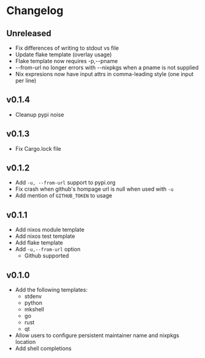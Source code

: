# Changelog

## Unreleased

- Fix differences of writing to stdout vs file
- Update flake template (overlay usage)
- Flake template now requires -p,--pname
- --from-url no longer errors with --nixpkgs when a pname is not supplied
- Nix expresions now have input attrs in comma-leading style (one input per line)

## v0.1.4

- Cleanup pypi noise

## v0.1.3

- Fix Cargo.lock file

## v0.1.2

- Add `-u, --from-url` support to pypi.org
- Fix crash when github's hompage url is null when used with `-u`
- Add mention of `GITHUB_TOKEN` to usage

## v0.1.1

- Add nixos module template
- Add nixos test template
- Add flake template
- Add `-u,--from-url` option
  - Github supported

## v0.1.0

- Add the following templates:
  - stdenv
  - python
  - mkshell
  - go
  - rust
  - qt
- Allow users to configure persistent maintainer name and nixpkgs location
- Add shell completions
